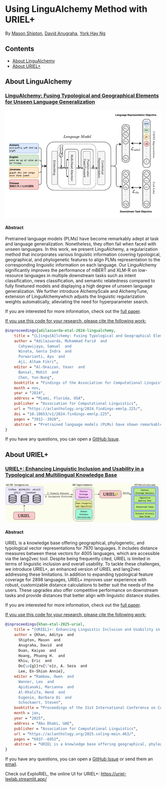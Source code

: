 # Using LinguAlchemy Method with URIEL+

By [Mason Shipton](https://github.com/Masonshipton25), [David Anugraha](https://github.com/davidanugraha), [York Hay Ng](https://github.com/Swithord)

## Contents

- [About LinguAlchemy](#about-lingualchemy)
- [About URIEL+](#about-uriel)

## About LinguAlchemy

### [LinguAlchemy: Fusing Typological and Geographical Elements for Unseen Language Generalization](https://aclanthology.org/2024.findings-emnlp.225/)

![LINGUALCHEMY enhances performance in unseen languages by allowing the model to predict the linguistic vector and then fitting it via a similarity loss towards the specific language’s URIEL vector.](./logos/lingualchemy_logo.png)

#### Abstract

Pretrained language models (PLMs) have become remarkably adept at task and language generalization. Nonetheless, they often fail when faced with unseen languages. In this work, we present LinguAlchemy, a regularization method that incorporates various linguistic information covering typological, geographical, and phylogenetic features to align PLMs representation to the corresponding linguistic information on each language. Our LinguAlchemy significantly improves the performance of mBERT and XLM-R on low-resource languages in multiple downstream tasks such as intent classification, news classification, and semantic relatedness compared to fully finetuned models and displaying a high degree of unseen language generalization. We further introduce AlchemyScale and AlchemyTune, extension of LinguAlchemywhich adjusts the linguistic regularization weights automatically, alleviating the need for hyperparameter search. 

If you are interested for more information, check out the [full paper](https://aclanthology.org/2024.findings-emnlp.225/).

<u>If you use this code for your research, please cite the following work:</u>

```bibtex
@inproceedings{adilazuarda-etal-2024-lingualchemy,
    title = "{L}ingu{A}lchemy: Fusing Typological and Geographical Elements for Unseen Language Generalization",
    author = "Adilazuarda, Muhammad Farid  and
      Cahyawijaya, Samuel  and
      Winata, Genta Indra  and
      Purwarianti, Ayu  and
      Aji, Alham Fikri",
    editor = "Al-Onaizan, Yaser  and
      Bansal, Mohit  and
      Chen, Yun-Nung",
    booktitle = "Findings of the Association for Computational Linguistics: EMNLP 2024",
    month = nov,
    year = "2024",
    address = "Miami, Florida, USA",
    publisher = "Association for Computational Linguistics",
    url = "https://aclanthology.org/2024.findings-emnlp.225/",
    doi = "10.18653/v1/2024.findings-emnlp.225",
    pages = "3912--3928",
    abstract = "Pretrained language models (PLMs) have shown remarkable generalization toward multiple tasks and languages. Nonetheless, the generalization of PLMs towards unseen languages is poor, resulting in significantly worse language performance, or even generating nonsensical responses that are comparable to a random baseline. This limitation has been a longstanding problem of PLMs raising the problem of diversity and equal access to language modeling technology. In this work, we solve this limitation by introducing LinguAlchemy, a regularization technique that incorporates various aspects of languages covering typological, geographical, and phylogenetic constraining the resulting representation of PLMs to better characterize the corresponding linguistics constraints. LinguAlchemy significantly improves the accuracy performance of mBERT and XLM-R on unseen languages by {\textasciitilde}18{\%} and {\textasciitilde}2{\%}, respectively compared to fully finetuned models and displaying a high degree of unseen language generalization. We further introduce AlchemyScale and AlchemyTune, extension of LinguAlchemy which adjusts the linguistic regularization weights automatically, alleviating the need for hyperparameter search. LinguAlchemy enables better cross-lingual generalization to unseen languages which is vital for better inclusivity and accessibility of PLMs."
}
```

If you have any questions, you can open a [GitHub Issue](https://github.com/faridlazuarda/LinguAlchemy/issues).


## About URIEL+

### [URIEL+: Enhancing Linguistic Inclusion and Usability in a Typological and Multilingual Knowledge Base](https://aclanthology.org/2025.coling-main.463/)

![knowledge base for natural language processing](./logos/urielplus_logo.png)

#### Abstract
URIEL is a knowledge base offering geographical, phylogenetic, and typological vector representations for 7970 languages. It includes distance measures between these vectors for 4005 languages, which are accessible via the lang2vec tool. Despite being frequently cited, URIEL is limited in terms of linguistic inclusion and overall usability. To tackle these challenges, we introduce URIEL+, an enhanced version of URIEL and lang2vec addressing these limitations. In addition to expanding typological feature coverage for 2898 languages, URIEL+ improves user experience with robust, customizable distance calculations to better suit the needs of the users. These upgrades also offer competitive performance on downstream tasks and provide distances that better align with linguistic distance studies.

If you are interested for more information, check out the [full paper](https://aclanthology.org/2025.coling-main.463/).

<u>If you use this code for your research, please cite the following work:</u>

```bibtex
@inproceedings{khan-etal-2025-uriel,
    title = "{URIEL}+: Enhancing Linguistic Inclusion and Usability in a Typological and Multilingual Knowledge Base",
    author = {Khan, Aditya  and
      Shipton, Mason  and
      Anugraha, David  and
      Duan, Kaiyao  and
      Hoang, Phuong H.  and
      Khiu, Eric  and
      Do{\u{g}}ru{\"o}z, A. Seza  and
      Lee, En-Shiun Annie},
    editor = "Rambow, Owen  and
      Wanner, Leo  and
      Apidianaki, Marianna  and
      Al-Khalifa, Hend  and
      Eugenio, Barbara Di  and
      Schockaert, Steven",
    booktitle = "Proceedings of the 31st International Conference on Computational Linguistics",
    month = jan,
    year = "2025",
    address = "Abu Dhabi, UAE",
    publisher = "Association for Computational Linguistics",
    url = "https://aclanthology.org/2025.coling-main.463/",
    pages = "6937--6952",
    abstract = "URIEL is a knowledge base offering geographical, phylogenetic, and typological vector representations for 7970 languages. It includes distance measures between these vectors for 4005 languages, which are accessible via the lang2vec tool. Despite being frequently cited, URIEL is limited in terms of linguistic inclusion and overall usability. To tackle these challenges, we introduce URIEL+, an enhanced version of URIEL and lang2vec that addresses these limitations. In addition to expanding typological feature coverage for 2898 languages, URIEL+ improves the user experience with robust, customizable distance calculations to better suit the needs of users. These upgrades also offer competitive performance on downstream tasks and provide distances that better align with linguistic distance studies."
}
```

If you have any questions, you can open a [GitHub Issue](https://github.com/Masonshipton25/URIELPlus/issues) or send them an [email](mailto:masonshipton25@gmail.com).

Check out ExploRIEL, the online UI for URIEL+: https://uriel-leelab.streamlit.app/ 